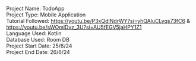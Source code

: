 Project Name: TodoApp  
Project Type:  Mobile Application  
Tutorial Followed: https://youtu.be/P3xQdINdrWY?si=yhQAluCLyqs73fC6 & https://youtu.be/sWOmlDvz_3U?si=AU5fEGV5jaHPY1Z1  
Language Used: Kotlin  
Database Used: Room DB  
Project Start Date: 25/6/24  
Project End Date: 26/6/24  
